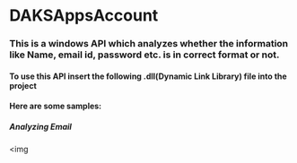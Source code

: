 # DAKSAppsAccount
### This is a windows API which analyzes whether the information like Name, email id, password etc. is in correct format or not.

#### To use this API insert the following .dll(Dynamic Link Library) file into the project

#### Here are some samples:

##### Analyzing Email

<img 
